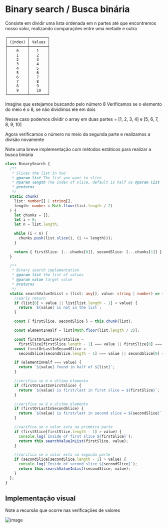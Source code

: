 # Binary search / Busca binária

Consiste em dividir uma lista ordenada em n partes até que encontremos nosso valor, realizando comparações entre uma metade e outra

```
┌─────────┬────────┐
│ (index) │ Values │
├─────────┼────────┤
│    0    │   1    │
│    1    │   2    │
│    2    │   3    │
│    3    │   4    │
│    4    │   5    │
│    5    │   6    │
│    6    │   7    │
│    7    │   8    │
│    8    │   9    │
│    9    │   10   │
└─────────┴────────┘
```

Imagine que estejamos buscando pelo número 8
Verificamos se o elemento do meio é o 8, se não dividimos ele em dois

Nesse caso podemos dividir o array em duas partes = [1, 2, 3, 4] e [5, 6, 7, 8, 9, 10]

Agora verificamos o número no meio da segunda parte e realizamos a divisão novamente

Note uma breve implementação com métodos estáticos para realizar a busca binária

```ts
class BinarySearch {
  /**
   * Slices the list in two
   * @param list The list you want to slice
   * @param length The index of slice, default is half os @param list
   * @returns
   */
  static chunk(
    list: number[] | string[],
    length: number = Math.floor(list.length / 2)
  ) {
    let chunks = [];
    let i = 0;
    let n = list.length;

    while (i < n) {
      chunks.push(list.slice(i, (i += length)));
    }

    return { firstSlice: [...chunks[0]], secondSlice: [...chunks[1]] };
  }

  /**
   * Binary search implementation
   * @param list the list of values
   * @param value target value
   * @returns
   */
  static searchValueInList = (list: any[], value: string | number) => {
    //early return
    if (list[0] > value || list[list.length - 1] < value) {
      return `${value} is not in the list`;
    }

    const { firstSlice, secondSlice } = this.chunk(list);

    const elementInHalf = list[Math.floor(list.length / 2)];

    const firstOrLastInFirstSlice =
      firstSlice[firstSlice.length - 1] === value || firstSlice[0] === value;
    const firstOrLastInSecondSlice =
      secondSlice[secondSlice.length - 1] === value || secondSlice[0] === value;

    if (elementInHalf === value) {
      return `${value} found in half of ${list}`;
    }

    //verifica se é o ultimo elemento
    if (firstOrLastInFirstSlice) {
      return `${value} is first/last in first slice = ${firstSlice}`;
    }

    //verifica se é o ulitmo elemento
    if (firstOrLastInSecondSlice) {
      return `${value} is first/last in second slice = ${secondSlice}`;
    }

    //varifica se o valor esta na primeira parte
    if (firstSlice[firstSlice.length - 1] > value) {
      console.log(`Inside of first slice ${firstSlice}`);
      return this.searchValueInList(firstSlice, value);
    }

    //varifica se o valor esta na segunda parte
    if (secondSlice[secondSlice.length - 1] > value) {
      console.log(`Inside of second slice ${secondSlice}`);
      return this.searchValueInList(secondSlice, value);
    }
  };
}
```

## Implementação visual 
Note a recursão que ocorre nas verificações de valores

![image](https://user-images.githubusercontent.com/83561751/220446703-840b0043-d329-4635-9a83-bbfb9c427fd4.png)
